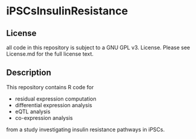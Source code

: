 # iPSCsInsulinResistance

## License
all code in this repository is subject to a GNU GPL v3. License. Please see License.md for the full license text.

## Description
This repository contains R code for
* residual expression computation
* differential expression analysis
* eQTL analysis
* co-expression analysis

from a study investigating insulin resistance pathways in iPSCs.
